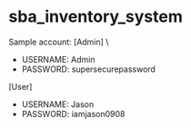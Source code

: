 # sba_inventory_system

Sample account:
[Admin] \
- USERNAME: Admin
- PASSWORD: supersecurepassword

[User]
- USERNAME: Jason
- PASSWORD: iamjason0908
